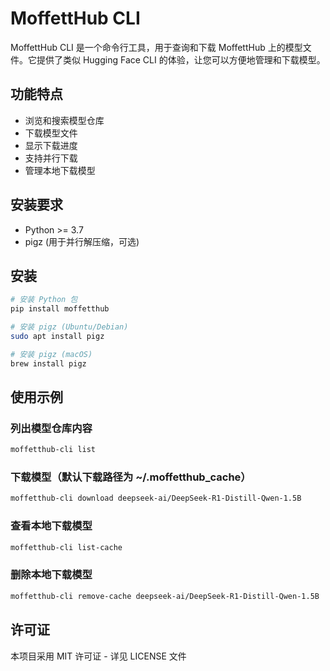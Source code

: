 # MoffettHub CLI

MoffettHub CLI 是一个命令行工具，用于查询和下载 MoffettHub 上的模型文件。它提供了类似 Hugging Face CLI 的体验，让您可以方便地管理和下载模型。

## 功能特点

- 浏览和搜索模型仓库
- 下载模型文件
- 显示下载进度
- 支持并行下载
- 管理本地下载模型

## 安装要求

- Python >= 3.7
- pigz (用于并行解压缩，可选)

## 安装

```bash
# 安装 Python 包
pip install moffetthub

# 安装 pigz (Ubuntu/Debian)
sudo apt install pigz

# 安装 pigz (macOS)
brew install pigz
```

## 使用示例

### 列出模型仓库内容

```bash
moffetthub-cli list
```

### 下载模型（默认下载路径为 ~/.moffetthub_cache）

```bash
moffetthub-cli download deepseek-ai/DeepSeek-R1-Distill-Qwen-1.5B
```

### 查看本地下载模型

```bash
moffetthub-cli list-cache
```

### 删除本地下载模型

```bash
moffetthub-cli remove-cache deepseek-ai/DeepSeek-R1-Distill-Qwen-1.5B
```

## 许可证

本项目采用 MIT 许可证 - 详见 LICENSE 文件


